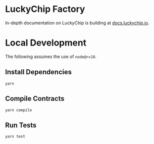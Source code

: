 # LuckyChip Factory

In-depth documentation on LuckyChip is building at [docs.luckychip.io](https://docs.luckychip.io/).

# Local Development

The following assumes the use of `node@>=10`.

## Install Dependencies

`yarn`

## Compile Contracts

`yarn compile`

## Run Tests

`yarn test`
